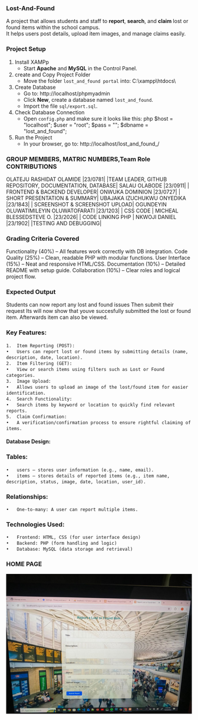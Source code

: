 ### Lost-And-Found
A project that allows students and staff to **report**, **search**, and **claim** lost or found items within the school campus.  
It helps users post details, upload item images, and manage claims easily.

 ### Project Setup
1. Install XAMPp
   - Start **Apache** and **MySQL** in the Control Panel.
2. create and Copy Project Folder
   - Move the folder `lost_and_found portal` into:
     C:\xampp\htdocs\
3. Create Database
   - Go to: http://localhost/phpmyadmin  
   - Click **New**, create a database named `lost_and_found`.  
   - Import the file `sql/export.sql`.
4. Check Database Connection
   - Open `config.php` and make sure it looks like this: php
     $host = "localhost";
     $user = "root";
     $pass = "";
     $dbname = "lost_and_found";
5. Run the Project
   - In your browser, go to:
     http://localhost/lost_and_found_/

### GROUP MEMBERS, MATRIC NUMBERS,Team Role CONTRIBUTIONS
OLATEJU RASHIDAT OLAMIDE |23/0781| |TEAM LEADER, GITHUB REPOSITORY, DOCUMENTATION, DATABASE|
SALAU OLABODE |23/0911| | FRONTEND & BACKEND DEVELOPER|
ONWUKA DOMINION |23/0727| | SHORT PRESENTATION & SUMMARY| 
UBAJAKA IZUCHUKWU ONYEDIKA |23/1843| | SCREENSHOT & SCREENSHOT UPLOAD|
OGUNDEYIN OLUWATIMILEYIN OLUWATOFARATI |23/1203| | CSS CODE |
MICHEAL BLESSEDSTEVE O. |23/2026| | CODE LINKING PHP |
NKWOJI DANIEL |23/1902| |TESTING AND DEBUGGING|

### Grading Criteria Covered
Functionality (40%) – All features work correctly with DB integration.
Code Quality (25%) – Clean, readable PHP with modular functions.
User Interface (15%) – Neat and responsive HTML/CSS.
Documentation (10%) – Detailed README with setup guide.
Collaboration (10%) – Clear roles and logical project flow.

### Expected Output
Students can now report any lost and found issues
Then submit their request
Its will now show that youve succesfully submitted the lost or found item. 
Afterwards item can also be viewed.

### Key Features:
	1.	Item Reporting (POST):
	•	Users can report lost or found items by submitting details (name, description, date, location).
	2.	Item Filtering (GET):
	•	View or search items using filters such as Lost or Found categories.
	3.	Image Upload:
	•	Allows users to upload an image of the lost/found item for easier identification.
	4.	Search Functionality:
	•	Search items by keyword or location to quickly find relevant reports.
	5.	Claim Confirmation:
	•	A verification/confirmation process to ensure rightful claiming of items.
 
#### Database Design:

### Tables:
	•	users – stores user information (e.g., name, email).
	•	items – stores details of reported items (e.g., item name, description, status, image, date, location, user_id).

### Relationships:
	•	One-to-many: A user can report multiple items.

### Technologies Used:
	•	Frontend: HTML, CSS (for user interface design)
	•	Backend: PHP (form handling and logic)
	•	Database: MySQL (data storage and retrieval)

### HOME PAGE
![Home page](Images/IMG-20251026-WA0376.jpg)

